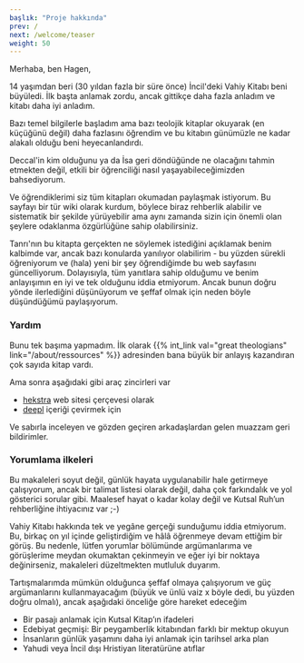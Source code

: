 ```yaml
---
başlık: "Proje hakkında"
prev: /
next: /welcome/teaser
weight: 50
---
```


Merhaba, ben Hagen,

14 yaşımdan beri (30 yıldan fazla bir süre önce) İncil'deki Vahiy Kitabı beni büyüledi. İlk başta anlamak zordu, ancak gittikçe daha fazla anladım ve kitabı daha iyi anladım.

Bazı temel bilgilerle başladım ama bazı teolojik kitaplar okuyarak (en küçüğünü değil) daha fazlasını öğrendim ve bu kitabın günümüzle ne kadar alakalı olduğu beni heyecanlandırdı.

Deccal'in kim olduğunu ya da İsa geri döndüğünde ne olacağını tahmin etmekten değil, etkili bir öğrenciliği nasıl yaşayabileceğimizden bahsediyorum.

Ve öğrendiklerimi siz tüm kitapları okumadan paylaşmak istiyorum. Bu sayfayı bir tür wiki olarak kurdum, böylece biraz rehberlik alabilir ve sistematik bir şekilde yürüyebilir ama aynı zamanda sizin için önemli olan şeylere odaklanma özgürlüğüne sahip olabilirsiniz.

Tanrı'nın bu kitapta gerçekten ne söylemek istediğini açıklamak benim kalbimde var, ancak bazı konularda yanılıyor olabilirim - bu yüzden sürekli öğreniyorum ve (hala) yeni bir şey öğrendiğimde bu web sayfasını güncelliyorum. Dolayısıyla, tüm yanıtlara sahip olduğumu ve benim anlayışımın en iyi ve tek olduğunu iddia etmiyorum. Ancak bunun doğru yönde ilerlediğini düşünüyorum ve şeffaf olmak için neden böyle düşündüğümü paylaşıyorum.

### Yardım

Bunu tek başıma yapmadım. İlk olarak {{% int_link val="great theologians" link="/about/ressources" %}} adresinden bana büyük bir anlayış kazandıran çok sayıda kitap vardı.

Ama sonra aşağıdaki gibi araç zincirleri var 
- [hekstra](https://themes.gohugo.io/themes/hextra/) web sitesi çerçevesi olarak
- [deepl](https://deepl.com) içeriği çevirmek için

Ve sabırla inceleyen ve gözden geçiren arkadaşlardan gelen muazzam geri bildirimler.

### Yorumlama ilkeleri

<a name="59f3"></a>
Bu makaleleri soyut değil, günlük hayata uygulanabilir hale getirmeye çalışıyorum, ancak bir talimat listesi olarak değil, daha çok farkındalık ve yol gösterici sorular gibi. Maalesef hayat o kadar kolay değil ve Kutsal Ruh’un rehberliğine ihtiyacınız var ;-)

Vahiy Kitabı hakkında tek ve yegâne gerçeği sunduğumu iddia etmiyorum. Bu, birkaç on yıl içinde geliştirdiğim ve hâlâ öğrenmeye devam ettiğim bir görüş. Bu nedenle, lütfen yorumlar bölümünde argümanlarıma ve görüşlerime meydan okumaktan çekinmeyin ve eğer iyi bir noktaya değinirseniz, makaleleri düzeltmekten mutluluk duyarım.

Tartışmalarımda mümkün olduğunca şeffaf olmaya çalışıyorum ve güç argümanlarını kullanmayacağım (büyük ve ünlü vaiz x böyle dedi, bu yüzden doğru olmalı), ancak aşağıdaki önceliğe göre hareket edeceğim

- Bir pasajı anlamak için Kutsal Kitap’ın ifadeleri
- Edebiyat geçmişi: Bir peygamberlik kitabından farklı bir mektup okuyun
- İnsanların günlük yaşamını daha iyi anlamak için tarihsel arka plan
- Yahudi veya İncil dışı Hristiyan literatürüne atıflar
